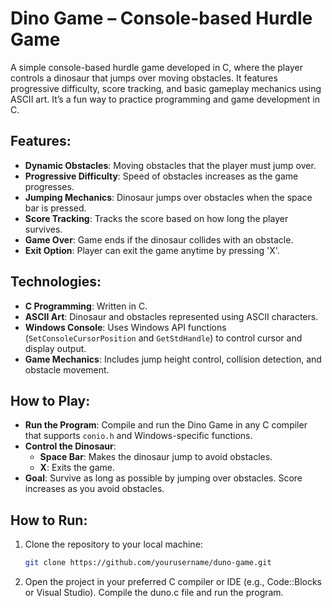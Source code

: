 # Dino Game – Console-based Hurdle Game

A simple console-based hurdle game developed in C, where the player controls a dinosaur that jumps over moving obstacles. It features progressive difficulty, score tracking, and basic gameplay mechanics using ASCII art. It’s a fun way to practice programming and game development in C.

## Features:
- **Dynamic Obstacles**: Moving obstacles that the player must jump over.
- **Progressive Difficulty**: Speed of obstacles increases as the game progresses.
- **Jumping Mechanics**: Dinosaur jumps over obstacles when the space bar is pressed.
- **Score Tracking**: Tracks the score based on how long the player survives.
- **Game Over**: Game ends if the dinosaur collides with an obstacle.
- **Exit Option**: Player can exit the game anytime by pressing 'X'.

## Technologies:
- **C Programming**: Written in C.
- **ASCII Art**: Dinosaur and obstacles represented using ASCII characters.
- **Windows Console**: Uses Windows API functions (`SetConsoleCursorPosition` and `GetStdHandle`) to control cursor and display output.
- **Game Mechanics**: Includes jump height control, collision detection, and obstacle movement.

## How to Play:
- **Run the Program**: Compile and run the Dino Game in any C compiler that supports `conio.h` and Windows-specific functions.
- **Control the Dinosaur**:
  - **Space Bar**: Makes the dinosaur jump to avoid obstacles.
  - **X**: Exits the game.
- **Goal**: Survive as long as possible by jumping over obstacles. Score increases as you avoid obstacles.

## How to Run:
1. Clone the repository to your local machine:
   ```bash
   git clone https://github.com/yourusername/duno-game.git
2. Open the project in your preferred C compiler or IDE (e.g., Code::Blocks or Visual Studio).
Compile the duno.c file and run the program.

